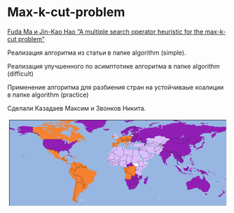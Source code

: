 # Max-k-cut-problem

[Fuda Ma и Jin-Kao Hao “A multiple search operator heuristic for the max-k-cut problem”](https://link.springer.com/article/10.1007/s10479-016-2234-0)

Реализация алгоритма из статьи в папке algorithm (simple).

Реализация улучшенного по асимптотике алгоритма в папке algorithm (difficult)

Применение алгоритма для разбиения стран на устойчиваые коалиции в папке algorithm (practice)

Сделали Казадаев Максим и Звонков Никита.

![alt text](https://github.com/Maksim787/Max-k-cut-problem/blob/main/%D0%9F%D1%80%D0%B8%D0%BC%D0%B5%D1%80%20%D0%BF%D1%80%D0%B8%D0%BC%D0%B5%D0%BD%D0%B5%D0%BD%D0%B8%D1%8F.png)
